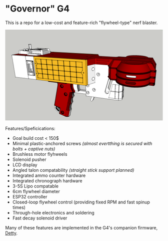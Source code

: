 # "Governor" G4

This is a repo for a low-cost and feature-rich "flywheel-type" nerf blaster.

![Rendering of current iteration](Images/WIP4-8-29-24.PNG)

Features/Speficications:
- Goal build cost < 150$
- Minimal plastic-anchored screws *(almost evertthing is secured with bolts + captive nuts)*
- Brushless motor flyhweels
- Solenoid pusher
- LCD display
- Angled talon compatability *(straight stick support planned)*
- Integrated ammo counter hardware
- Integrated chronograph hardware
- 3-5S Lipo compatable
- 6cm flywheel diameter
- ESP32 controller
- Closed-loop flywheel control (providing fixed RPM and fast spinup times)
- Through-hole electronics and soldering
- Fast decay solenoid driver

Many of these features are implemented in the G4's companion firmware, [Detty](https://github.com/DrGlaucous/DettyFW).







